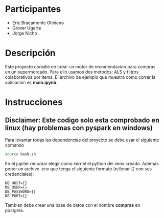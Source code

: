 
# Participantes

- Eric Bracamonte Otiniano
- Grover Ugarte
- Jorge Nicho

# Descripción

Este proyecto consitió en crear un motor de recomendacion para compras en un supermercado.
Para ello usamos dos métodos: ALS y filtros colaborativos por items. El archivo de ejemplo que muestra como correr la aplicación es **main.ipynb**.

# Instrucciones

## **Disclaimer: Este codigo solo esta comprobado en linux (hay problemas con pyspark en windows)**

Para levantar todas las dependencias del proyecto se debe usar el siguiente comando

```bash
source bash.sh
```

En el jupiter recordar elegir como kernel el python del venv creado. Además poner un archivo .env que tenga el siguiente formato (rellenar {} con sus credenciales):

```config
DB_HOST={}
DB_USER={}
DB_PASSWORD={}
DB_PORT={}
```

Tambien debe crear una base de datos con el nombre **compras** en postgres.
